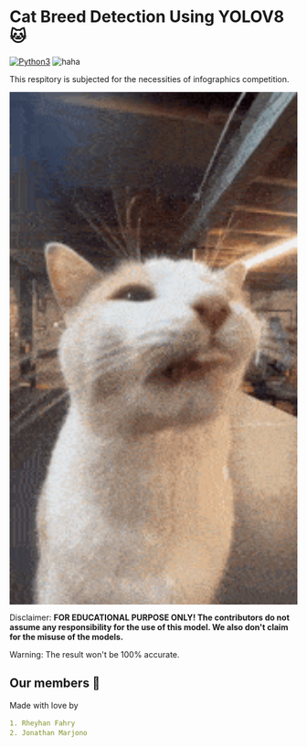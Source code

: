 # Cat Breed Detection Using YOLOV8 🐱

[![Python3](https://img.shields.io/badge/language-Python3-red)](https://www.python.org/downloads/)
![haha](https://img.shields.io/badge/status-on_progress%20%F0%9F%9A%A7-yellow)

This respitory is subjected for the necessities of infographics competition.

<p align="center">
<img align="center" src=".img/silly-silly-cat.gif" width="600">
</p>

Disclaimer: **FOR EDUCATIONAL PURPOSE ONLY! The contributors do not assume any responsibility for the use of this model.  We also don't claim for the misuse of the models.**

Warning: The result won't be 100% accurate.

## Our members 👤
Made with love by
```yaml
1. Rheyhan Fahry
2. Jonathan Marjono
```
